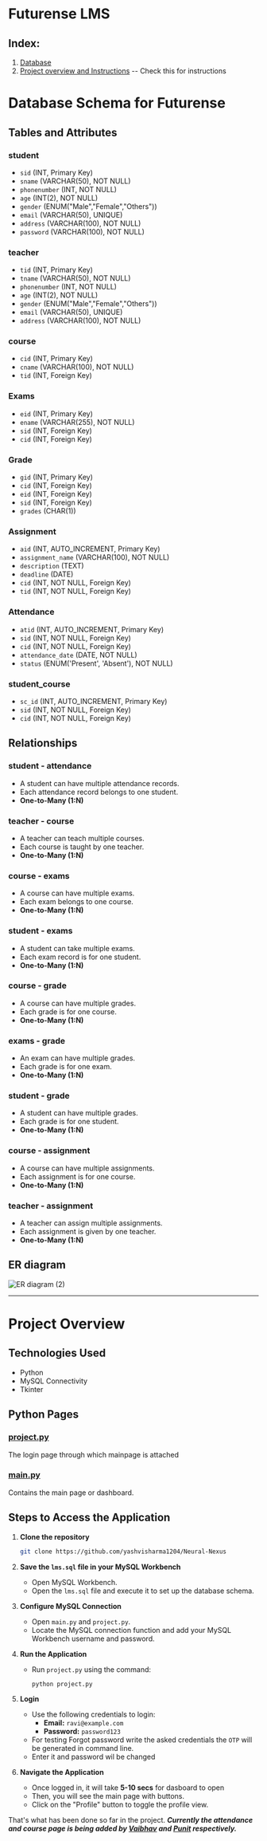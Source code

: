 # Futurense LMS
## Index:
1. [Database](#Database-Schema-for-Futurense)
2. [Project overview and Instructions](#Project-Overview) -- Check this for instructions 

# Database Schema for Futurense
## Tables and Attributes

### student
- `sid` (INT, Primary Key)
- `sname` (VARCHAR(50), NOT NULL)
- `phonenumber` (INT, NOT NULL)
- `age` (INT(2), NOT NULL)
- `gender` (ENUM("Male","Female","Others"))
- `email` (VARCHAR(50), UNIQUE)
- `address` (VARCHAR(100), NOT NULL)
- `password` (VARCHAR(100), NOT NULL)

### teacher
- `tid` (INT, Primary Key)
- `tname` (VARCHAR(50), NOT NULL)
- `phonenumber` (INT, NOT NULL)
- `age` (INT(2), NOT NULL)
- `gender` (ENUM("Male","Female","Others"))
- `email` (VARCHAR(50), UNIQUE)
- `address` (VARCHAR(100), NOT NULL)

### course
- `cid` (INT, Primary Key)
- `cname` (VARCHAR(100), NOT NULL)
- `tid` (INT, Foreign Key)

### Exams
- `eid` (INT, Primary Key)
- `ename` (VARCHAR(255), NOT NULL)
- `sid` (INT, Foreign Key)
- `cid` (INT, Foreign Key)

### Grade
- `gid` (INT, Primary Key)
- `cid` (INT, Foreign Key)
- `eid` (INT, Foreign Key)
- `sid` (INT, Foreign Key)
- `grades` (CHAR(1))

### Assignment
- `aid` (INT, AUTO_INCREMENT, Primary Key)
- `assignment_name` (VARCHAR(100), NOT NULL)
- `description` (TEXT)
- `deadline` (DATE)
- `cid` (INT, NOT NULL, Foreign Key)
- `tid` (INT, NOT NULL, Foreign Key)

### Attendance
- `atid` (INT, AUTO_INCREMENT, Primary Key)
- `sid` (INT, NOT NULL, Foreign Key)
- `cid` (INT, NOT NULL, Foreign Key)
- `attendance_date` (DATE, NOT NULL)
- `status` (ENUM('Present', 'Absent'), NOT NULL)

### student_course
- `sc_id` (INT, AUTO_INCREMENT, Primary Key)
- `sid` (INT, NOT NULL, Foreign Key)
- `cid` (INT, NOT NULL, Foreign Key)

## Relationships

### student - attendance
- A student can have multiple attendance records.
- Each attendance record belongs to one student.
- **One-to-Many (1:N)**

### teacher - course
- A teacher can teach multiple courses.
- Each course is taught by one teacher.
- **One-to-Many (1:N)**

### course - exams
- A course can have multiple exams.
- Each exam belongs to one course.
- **One-to-Many (1:N)**

### student - exams
- A student can take multiple exams.
- Each exam record is for one student.
- **One-to-Many (1:N)**

### course - grade
- A course can have multiple grades.
- Each grade is for one course.
- **One-to-Many (1:N)**

### exams - grade
- An exam can have multiple grades.
- Each grade is for one exam.
- **One-to-Many (1:N)**

### student - grade
- A student can have multiple grades.
- Each grade is for one student.
- **One-to-Many (1:N)**

### course - assignment
- A course can have multiple assignments.
- Each assignment is for one course.
- **One-to-Many (1:N)**

### teacher - assignment
- A teacher can assign multiple assignments.
- Each assignment is given by one teacher.
- **One-to-Many (1:N)**

## ER diagram
![ER diagram (2)](https://github.com/yashvisharma1204/Neural-Nexus/assets/137611141/e1f9ed1f-1cad-4d2f-bfeb-ec6ba507e940)

---
# Project Overview

## Technologies Used
- Python
- MySQL Connectivity
- Tkinter

## Python Pages

### [project.py](project.py)
The login page through which mainpage is attached

### [main.py](main.py)
Contains the main page or dashboard.

## Steps to Access the Application

1. **Clone the repository**
   ```bash
   git clone https://github.com/yashvisharma1204/Neural-Nexus
   ```
   
2. **Save the `lms.sql` file in your MySQL Workbench**
   - Open MySQL Workbench.
   - Open the `lms.sql` file and execute it to set up the database schema.

3. **Configure MySQL Connection**
   - Open `main.py` and `project.py`.
   - Locate the MySQL connection function and add your MySQL Workbench username and password.

4. **Run the Application**
   - Run `project.py` using the command:
     ```bash
     python project.py
     ```

5. **Login**
   - Use the following credentials to login:
     - **Email:** `ravi@example.com`
     - **Password:** `password123`
   - For testing Forgot password write the asked credentials the `OTP` will be generated in command line.
   - Enter it and password wil be changed

6. **Navigate the Application**
   - Once logged in, it will take **5-10 secs** for dasboard to open
   - Then, you will see the main page with buttons.
   - Click on the "Profile" button to toggle the profile view.

That's what has been done so far in the project.
***Currently the attendance and course page is being added by [Vaibhav](@vaibhavtamang12) and [Punit](@punitkumar4871) respectively.***
